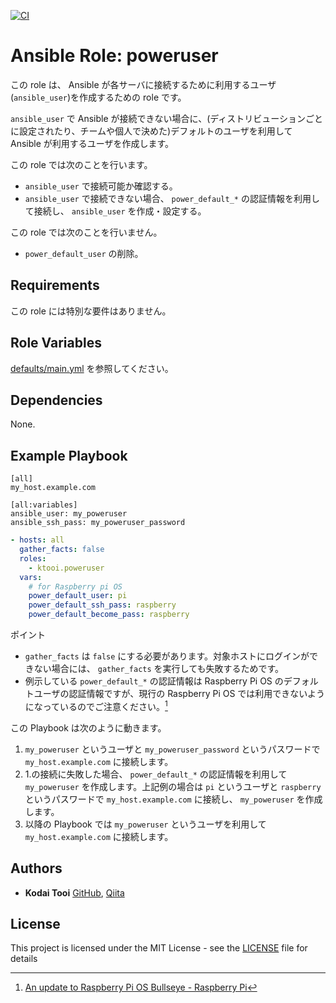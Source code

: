[![CI](https://github.com/ktooi/ansible-role-poweruser/workflows/CI/badge.svg)](https://github.com/ktooi/ansible-role-poweruser/actions?query=workflow%3ACI+branch%3Amain)

# Ansible Role: poweruser

この role は、 Ansible が各サーバに接続するために利用するユーザ(`ansible_user`)を作成するための role です。

`ansible_user` で Ansible が接続できない場合に、(ディストリビューションごとに設定されたり、チームや個人で決めた)デフォルトのユーザを利用して Ansible が利用するユーザを作成します。

この role では次のことを行います。

* `ansible_user` で接続可能か確認する。
* `ansible_user` で接続できない場合、 `power_default_*` の認証情報を利用して接続し、 `ansible_user` を作成・設定する。

この role では次のことを行いません。

* `power_default_user` の削除。

## Requirements

この role には特別な要件はありません。

## Role Variables

[defaults/main.yml](defaults/main.yml) を参照してください。

## Dependencies

None.

## Example Playbook

```
[all]
my_host.example.com

[all:variables]
ansible_user: my_poweruser
ansible_ssh_pass: my_poweruser_password
```

```yaml
- hosts: all
  gather_facts: false
  roles:
    - ktooi.poweruser
  vars:
    # for Raspberry pi OS
    power_default_user: pi
    power_default_ssh_pass: raspberry
    power_default_become_pass: raspberry
```

ポイント

* `gather_facts` は `false` にする必要があります。対象ホストにログインができない場合には、 `gather_facts` を実行しても失敗するためです。
* 例示している `power_default_*` の認証情報は Raspberry Pi OS のデフォルトユーザの認証情報ですが、現行の Raspberry Pi OS では利用できないようになっているのでご注意ください。[^1]

[^1]: [An update to Raspberry Pi OS Bullseye - Raspberry Pi](https://www.raspberrypi.com/news/raspberry-pi-bullseye-update-april-2022/)

この Playbook は次のように動きます。

1. `my_poweruser` というユーザと `my_poweruser_password` というパスワードで `my_host.example.com` に接続します。
2. 1.の接続に失敗した場合、 `power_default_*` の認証情報を利用して `my_poweruser` を作成します。上記例の場合は `pi` というユーザと `raspberry` というパスワードで `my_host.example.com` に接続し、 `my_poweruser` を作成します。
3. 以降の Playbook では `my_poweruser` というユーザを利用して `my_host.example.com` に接続します。

## Authors

* **Kodai Tooi** [GitHub](https://github.com/ktooi), [Qiita](https://qiita.com/ktooi)

## License

This project is licensed under the MIT License - see the [LICENSE](LICENSE) file for details
